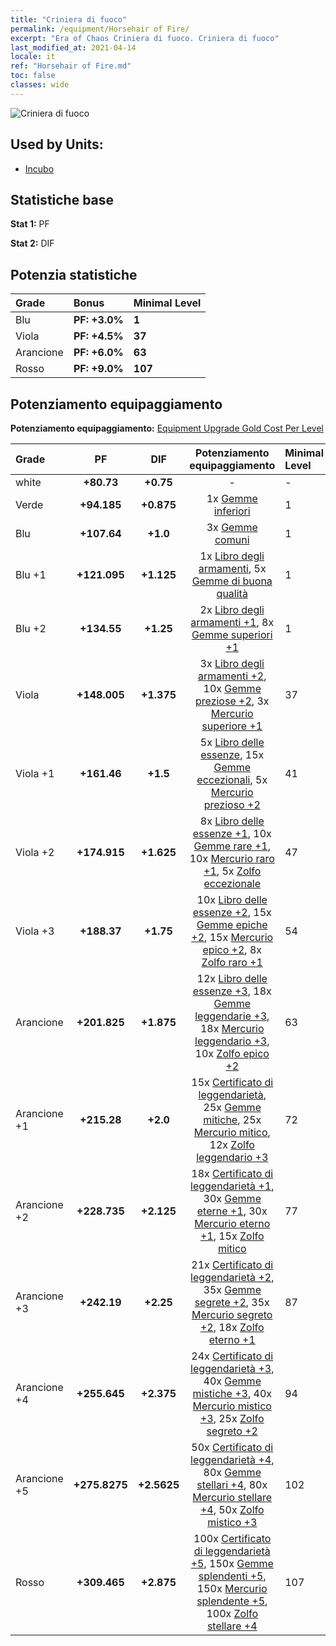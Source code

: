 ```yaml
---
title: "Criniera di fuoco"
permalink: /equipment/Horsehair of Fire/
excerpt: "Era of Chaos Criniera di fuoco. Criniera di fuoco"
last_modified_at: 2021-04-14
locale: it
ref: "Horsehair of Fire.md"
toc: false
classes: wide
---
```


  ![Criniera di fuoco](/images/e/e_5084.png)

## Used by Units:

* [Incubo](/it/units/Nightmare/) 


## Statistiche base
 **Stat 1:** PF

 **Stat 2:** DIF

## Potenzia statistiche

  |     Grade    |   Bonus | Minimal Level | 
  |:-------------|:--------|:--------------| 
  | Blu | **PF: +3.0%** | **1** | 
  | Viola | **PF: +4.5%** | **37** | 
  | Arancione | **PF: +6.0%** | **63** | 
  | Rosso | **PF: +9.0%** | **107** | 


## Potenziamento equipaggiamento
 **Potenziamento equipaggiamento:** [Equipment Upgrade Gold Cost Per Level](/equipment/EquipmentUpgradeCostPerLevel/) 

  |          Grade      | PF | DIF | Potenziamento equipaggiamento | Minimal Level |
  |:--------------------|:---------:|:---------:|:----------------:|:--------------|
  | white | **+80.73** | **+0.75** | - | - |
  | Verde | **+94.185** | **+0.875** | 1x [Gemme inferiori](/it/Items/mat_4/) | 1 |
  | Blu | **+107.64** | **+1.0** | 3x [Gemme comuni](/it/Items/mat_10/) | 1 |
  | Blu +1 | **+121.095** | **+1.125** | 1x [Libro degli armamenti](/it/Items/mat_18/), 5x [Gemme di buona qualità](/it/Items/mat_16/) | 1 |
  | Blu +2 | **+134.55** | **+1.25** | 2x [Libro degli armamenti +1](/it/Items/mat_25/), 8x [Gemme superiori +1](/it/Items/mat_23/) | 1 |
  | Viola | **+148.005** | **+1.375** | 3x [Libro degli armamenti +2](/it/Items/mat_32/), 10x [Gemme preziose +2](/it/Items/mat_30/), 3x [Mercurio superiore +1](/it/Items/mat_21/) | 37 |
  | Viola +1 | **+161.46** | **+1.5** | 5x [Libro delle essenze](/it/Items/mat_39/), 15x [Gemme eccezionali](/it/Items/mat_37/), 5x [Mercurio prezioso +2](/it/Items/mat_28/) | 41 |
  | Viola +2 | **+174.915** | **+1.625** | 8x [Libro delle essenze +1](/it/Items/mat_46/), 10x [Gemme rare +1](/it/Items/mat_44/), 10x [Mercurio raro +1](/it/Items/mat_42/), 5x [Zolfo eccezionale](/it/Items/mat_36/) | 47 |
  | Viola +3 | **+188.37** | **+1.75** | 10x [Libro delle essenze +2](/it/Items/mat_53/), 15x [Gemme epiche +2](/it/Items/mat_51/), 15x [Mercurio epico +2](/it/Items/mat_49/), 8x [Zolfo raro +1](/it/Items/mat_43/) | 54 |
  | Arancione | **+201.825** | **+1.875** | 12x [Libro delle essenze +3](/it/Items/mat_60/), 18x [Gemme leggendarie +3](/it/Items/mat_58/), 18x [Mercurio leggendario +3](/it/Items/mat_56/), 10x [Zolfo epico +2](/it/Items/mat_50/) | 63 |
  | Arancione +1 | **+215.28** | **+2.0** | 15x [Certificato di leggendarietà](/it/Items/mat_67/), 25x [Gemme mitiche](/it/Items/mat_65/), 25x [Mercurio mitico](/it/Items/mat_63/), 12x [Zolfo leggendario +3](/it/Items/mat_57/) | 72 |
  | Arancione +2 | **+228.735** | **+2.125** | 18x [Certificato di leggendarietà +1](/it/Items/mat_74/), 30x [Gemme eterne +1](/it/Items/mat_72/), 30x [Mercurio eterno +1](/it/Items/mat_70/), 15x [Zolfo mitico](/it/Items/mat_64/) | 77 |
  | Arancione +3 | **+242.19** | **+2.25** | 21x [Certificato di leggendarietà +2](/it/Items/mat_81/), 35x [Gemme segrete +2](/it/Items/mat_79/), 35x [Mercurio segreto +2](/it/Items/mat_77/), 18x [Zolfo eterno +1](/it/Items/mat_71/) | 87 |
  | Arancione +4 | **+255.645** | **+2.375** | 24x [Certificato di leggendarietà +3](/it/Items/mat_88/), 40x [Gemme mistiche +3](/it/Items/mat_86/), 40x [Mercurio mistico +3](/it/Items/mat_84/), 25x [Zolfo segreto +2](/it/Items/mat_78/) | 94 |
  | Arancione +5 | **+275.8275** | **+2.5625** | 50x [Certificato di leggendarietà +4](/it/Items/mat_95/), 80x [Gemme stellari +4](/it/Items/mat_93/), 80x [Mercurio stellare +4](/it/Items/mat_91/), 50x [Zolfo mistico +3](/it/Items/mat_85/) | 102 |
  | Rosso | **+309.465** | **+2.875** | 100x [Certificato di leggendarietà +5](/it/Items/mat_102/), 150x [Gemme splendenti +5](/it/Items/mat_100/), 150x [Mercurio splendente +5](/it/Items/mat_98/), 100x [Zolfo stellare +4](/it/Items/mat_92/) | 107 |

